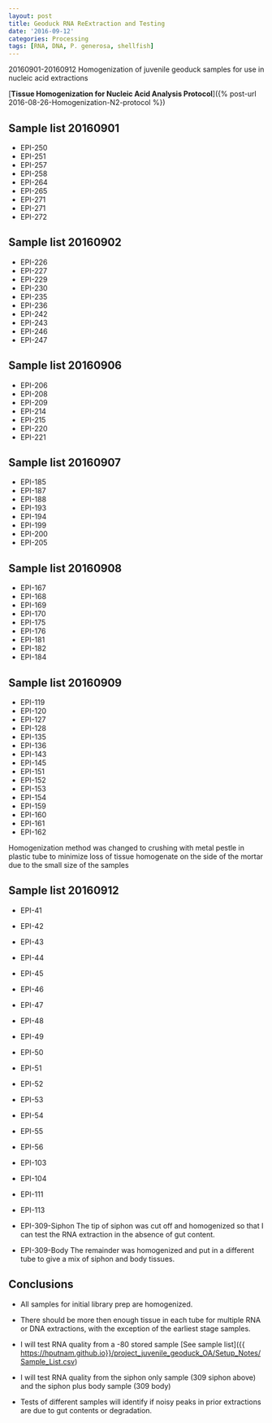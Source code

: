 ```yaml
---
layout: post
title: Geoduck RNA ReExtraction and Testing
date: '2016-09-12'
categories: Processing
tags: [RNA, DNA, P. generosa, shellfish]
---
```


20160901-20160912 
Homogenization of juvenile geoduck samples for use in nucleic acid extractions

[**Tissue Homogenization for Nucleic Acid Analysis Protocol**]({% post-url 2016-08-26-Homogenization-N2-protocol %})

## Sample list 20160901   
* EPI-250
* EPI-251 
* EPI-257
* EPI-258
* EPI-264
* EPI-265
* EPI-271
* EPI-271
* EPI-272

## Sample list 20160902   
* EPI-226
* EPI-227 
* EPI-229
* EPI-230
* EPI-235
* EPI-236
* EPI-242
* EPI-243
* EPI-246
* EPI-247

## Sample list 20160906
* EPI-206
* EPI-208 
* EPI-209
* EPI-214
* EPI-215
* EPI-220
* EPI-221

## Sample list 20160907
* EPI-185
* EPI-187 
* EPI-188
* EPI-193
* EPI-194
* EPI-199
* EPI-200
* EPI-205

## Sample list 20160908
* EPI-167
* EPI-168 
* EPI-169
* EPI-170
* EPI-175
* EPI-176
* EPI-181
* EPI-182
* EPI-184

## Sample list 20160909
* EPI-119
* EPI-120 
* EPI-127
* EPI-128
* EPI-135
* EPI-136
* EPI-143
* EPI-145
* EPI-151
* EPI-152 
* EPI-153
* EPI-154
* EPI-159
* EPI-160
* EPI-161
* EPI-162

Homogenization method was changed to crushing with metal pestle in plastic tube to minimize loss of tissue homogenate on the side of the mortar due to the small size of the samples
## Sample list 20160912
* EPI-41
* EPI-42
* EPI-43
* EPI-44
* EPI-45
* EPI-46
* EPI-47
* EPI-48
* EPI-49
* EPI-50
* EPI-51
* EPI-52
* EPI-53
* EPI-54
* EPI-55
* EPI-56
* EPI-103
* EPI-104
* EPI-111
* EPI-113

* EPI-309-Siphon The tip of siphon was cut off and homogenized so that I can test the RNA extraction in the absence of gut content. 
* EPI-309-Body The remainder was homogenized and put in a different tube to give a mix of siphon and body tissues.


## Conclusions
* All samples for initial library prep are homogenized. 
* There should be more then enough tissue in each tube for multiple RNA or DNA extractions, with the exception of the earliest stage samples. 
* I will test RNA quality from a -80 stored sample [See sample list]({{ https://hputnam.github.io}}/project_juvenile_geoduck_OA/Setup_Notes/Sample_List.csv)
* I will test RNA quality from the siphon only sample (309 siphon above) and the siphon plus body sample (309 body)

* Tests of different samples will identify if noisy peaks in prior extractions are due to gut contents or degradation.